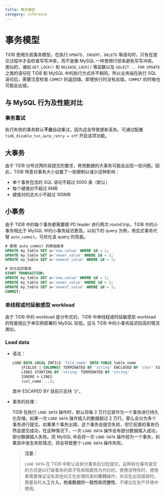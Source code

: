 ```yaml
---
title: 事务模型
category: reference
---
```


# 事务模型

TiDB 使用乐观事务模型，在执行 `UPDATE`、`INSERT`、`DELETE` 等语句时，只有在提交过程中才会检查写写冲突，而不是像 MySQL 一样使用行锁来避免写写冲突。类似的，诸如 `GET_LOCK()` 和 `RELEASE_LOCK()` 等函数以及 `SELECT .. FOR UPDATE` 之类的语句在 TiDB 和 MySQL 中的执行方式并不相同。所以业务端在执行 SQL 语句后，需要注意检查 `COMMIT` 的返回值，即使执行时没有出错，`COMMIT` 的时候也可能会出错。

## 与 MySQL 行为及性能对比

### 事务重试

执行失败的事务默认**不会**自动重试，因为这会导致更新丢失。可通过配置 `tidb_disable_txn_auto_retry = off` 开启该项功能。

## 大事务

由于 TiDB 分布式两阶段提交的要求，修改数据的大事务可能会出现一些问题。因此，TiDB 特意对事务大小设置了一些限制以减少这种影响：

* 单个事务包含的 SQL 语句不超过 5000 条（默认）
* 每个键值对不超过 6MB
* 键值对的总大小不超过 100MB

## 小事务

由于 TiDB 中的每个事务都需要跟 PD leader 进行两次 round trip，TiDB 中的小事务相比于 MySQL 中的小事务延迟更高。以如下的 query 为例，用显式事务代替 `auto_commit`，可优化该 query 的性能。

```sql
# 使用 auto_commit 的原始版本
UPDATE my_table SET a='new_value' WHERE id = 1;
UPDATE my_table SET a='newer_value' WHERE id = 2;
UPDATE my_table SET a='newest_value' WHERE id = 3;

# 优化后的版本
START TRANSACTION;
UPDATE my_table SET a='new_value' WHERE id = 1;
UPDATE my_table SET a='newer_value' WHERE id = 2;
UPDATE my_table SET a='newest_value' WHERE id = 3;
COMMIT;
```

### 单线程或时延敏感型 workload

由于 TiDB 中的 workload 是分布式的，TiDB 中单线程或时延敏感型 workload 的性能相比于单实例部署的 MySQL 较低。这与 TiDB 中的小事务延迟较高的情況类似。

### Load data

* 语法：

    ```sql
    LOAD DATA LOCAL INFILE 'file_name' INTO TABLE table_name
        {FIELDS | COLUMNS} TERMINATED BY 'string' ENCLOSED BY 'char' ESCAPED BY 'char'
        LINES STARTING BY 'string' TERMINATED BY 'string'
        IGNORE n LINES
        (col_name ...);
    ```

    其中 ESCAPED BY 目前只支持 '/\/\'。

* 事务的处理：

    TiDB 在执行 `LOAD DATA` 操作时，默认将每 2 万行记录作为一个事务进行持久化存储。如果一次 `LOAD DATA` 操作插入的数据超过 2 万行，那么会分为多个事务进行提交。如果某个事务出错，这个事务会提交失败，但它前面的事务仍然会提交成功，在这种情况下，一次 `LOAD DATA` 操作会有部分数据插入成功，部分数据插入失败。而 MySQL 中会将一次 `LOAD DATA` 操作视为一个事务，如果其中发生失败情况，将会导致整个 `LOAD DATA` 操作失败。

    > **注意：**
    >
    > `LOAD DATA` 在 TiDB 中默认会拆分事务后分批提交，这种拆分事务提交的方式是以打破事务的原子性和隔离性为代价的，使用该特性时，使用者需要保证没有其他对正在处理的表的**任何**操作，并且在出现报错时，需要及时**人工介入，检查数据的一致性和完整性**。不建议在生产环境中使用。
